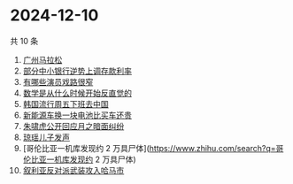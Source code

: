 # 2024-12-10

共 10 条

<!-- BEGIN ZHIHUSEARCH -->
<!-- 最后更新时间 Tue Dec 10 2024 11:30:28 GMT+0800 (China Standard Time) -->
1. [广州马拉松](https://www.zhihu.com/search?q=广州马拉松)
1. [部分中小银行逆势上调存款利率](https://www.zhihu.com/search?q=部分中小银行逆势上调存款利率)
1. [有哪些演员戏路很窄](https://www.zhihu.com/search?q=有哪些演员戏路很窄)
1. [数学是从什么时候开始反直觉的](https://www.zhihu.com/search?q=数学是从什么时候开始反直觉的)
1. [韩国流行周五下班去中国](https://www.zhihu.com/search?q=韩国流行周五下班去中国)
1. [新能源车换一块电池比买车还贵](https://www.zhihu.com/search?q=新能源车换一块电池比买车还贵)
1. [朱啸虎公开回应月之暗面纠纷](https://www.zhihu.com/search?q=朱啸虎公开回应月之暗面纠纷)
1. [琼瑶儿子发声](https://www.zhihu.com/search?q=琼瑶儿子发声)
1. [哥伦比亚一机库发现约 2 万具尸体](https://www.zhihu.com/search?q=哥伦比亚一机库发现约 2 万具尸体)
1. [叙利亚反对派武装攻入哈马市](https://www.zhihu.com/search?q=叙利亚反对派武装攻入哈马市)
<!-- END ZHIHUSEARCH -->
